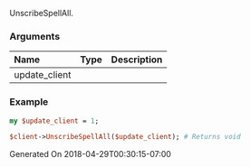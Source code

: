 UnscribeSpellAll.
### Arguments
**Name**|**Type**|**Description**
:---|:---|:---
update_client||

### Example

```perl
my $update_client = 1;

$client->UnscribeSpellAll($update_client); # Returns void
```


Generated On 2018-04-29T00:30:15-07:00